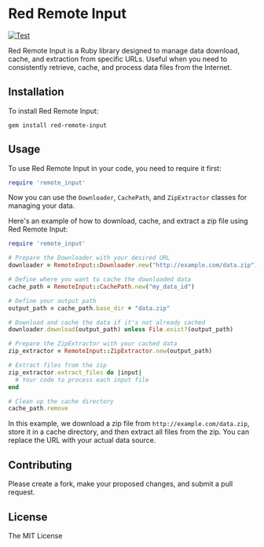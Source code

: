 # Red Remote Input

[![Test](https://github.com/red-data-tools/red-remote-input/actions/workflows/test.yml/badge.svg)](https://github.com/red-data-tools/red-remote-input/actions/workflows/test.yml)

Red Remote Input is a Ruby library designed to manage data download, cache, and extraction from specific URLs.
Useful when you need to consistently retrieve, cache, and process data files from the Internet.

## Installation

To install Red Remote Input:

```
gem install red-remote-input
```

## Usage

To use Red Remote Input in your code, you need to require it first:

```rb
require 'remote_input'
```

Now you can use the `Downloader`, `CachePath`, and `ZipExtractor` classes for managing your data.

Here's an example of how to download, cache, and extract a zip file using Red Remote Input:

```rb
require 'remote_input'

# Prepare the Downloader with your desired URL
downloader = RemoteInput::Downloader.new("http://example.com/data.zip")

# Define where you want to cache the downloaded data
cache_path = RemoteInput::CachePath.new("my_data_id")

# Define your output path
output_path = cache_path.base_dir + "data.zip"

# Download and cache the data if it's not already cached
downloader.download(output_path) unless File.exist?(output_path)

# Prepare the ZipExtractor with your cached data
zip_extractor = RemoteInput::ZipExtractor.new(output_path)

# Extract files from the zip
zip_extractor.extract_files do |input|
  # Your code to process each input file
end

# Clean up the cache directory
cache_path.remove
```

In this example, we download a zip file from `http://example.com/data.zip`, store it in a cache directory, and then extract all files from the zip. You can replace the URL with your actual data source.

## Contributing

Please create a fork, make your proposed changes, and submit a pull request.

## License

The MIT License

